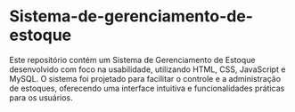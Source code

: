 # Sistema-de-gerenciamento-de-estoque
Este repositório contém um Sistema de Gerenciamento de Estoque desenvolvido com foco na usabilidade, utilizando HTML, CSS, JavaScript e MySQL. O sistema foi projetado para facilitar o controle e a administração de estoques, oferecendo uma interface intuitiva e funcionalidades práticas para os usuários.
